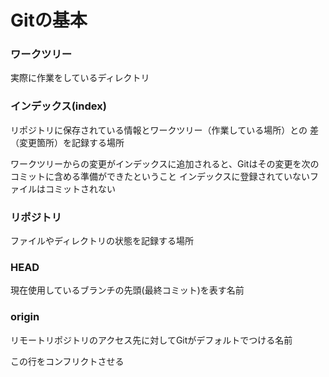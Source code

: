 # Gitの基本

### ワークツリー
実際に作業をしているディレクトリ


### インデックス(index)
リポジトリに保存されている情報とワークツリー（作業している場所）との
差（変更箇所）を記録する場所

ワークツリーからの変更がインデックスに追加されると、Gitはその変更を次のコミットに含める準備ができたということ
インデックスに登録されていないファイルはコミットされない

### リポジトリ
ファイルやディレクトリの状態を記録する場所

### HEAD
現在使用しているブランチの先頭(最終コミット)を表す名前

### origin
リモートリポジトリのアクセス先に対してGitがデフォルトでつける名前

この行をコンフリクトさせる